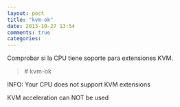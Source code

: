 ```yaml
---
layout: post
title: "kvm-ok"
date: 2013-10-27 13:54
comments: true
categories: 
---
```

Comprobar si la CPU  tiene soporte para extensiones KVM.

>\# kvm-ok

INFO: Your CPU does not support KVM extensions 

KVM acceleration can NOT be used 


